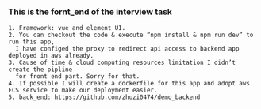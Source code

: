 ### This is the fornt_end of the interview task
    1. Framework: vue and element UI.
    2. You can checkout the code & execute “npm install & npm run dev” to run this app,
      I have configed the proxy to redirect api access to backend app deployed in aws already.
    3. Cause of time & cloud computing resources limitation I didn’t create the pipline
      for front end part. Sorry for that.
    4. If possible I will create a dockerfile for this app and adopt aws ECS service to make our deployment easier.
	5. back_end: https://github.com/zhuzi0474/demo_backend
